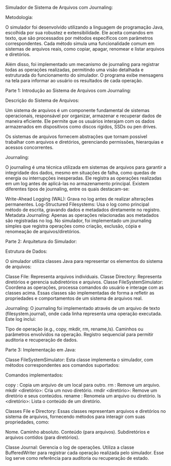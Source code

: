 Simulador de Sistema de Arquivos com Journaling:

Metodologia:

O simulador foi desenvolvido utilizando a linguagem de programação Java, escolhida por sua robustez e extensibilidade. Ele aceita comandos em texto, que são processados por métodos específicos com parâmetros correspondentes. Cada método simula uma funcionalidade comum em sistemas de arquivos reais, como copiar, apagar, renomear e listar arquivos e diretórios.

Além disso, foi implementado um mecanismo de journaling para registrar todas as operações realizadas, permitindo uma visão detalhada e estruturada do funcionamento do simulador. O programa exibe mensagens na tela para informar ao usuário os resultados de cada operação.

Parte 1: Introdução ao Sistema de Arquivos com Journaling:

Descrição do Sistema de Arquivos:

Um sistema de arquivos é um componente fundamental de sistemas operacionais, responsável por organizar, armazenar e recuperar dados de maneira eficiente. Ele permite que os usuários interajam com os dados armazenados em dispositivos como discos rígidos, SSDs ou pen drives.

Os sistemas de arquivos fornecem abstrações que tornam possível trabalhar com arquivos e diretórios, gerenciando permissões, hierarquias e acessos concorrentes.

Journaling:

O journaling é uma técnica utilizada em sistemas de arquivos para garantir a integridade dos dados, mesmo em situações de falha, como quedas de energia ou interrupções inesperadas. Ele registra as operações realizadas em um log antes de aplicá-las no armazenamento principal. Existem diferentes tipos de journaling, entre os quais destacam-se:

Write-Ahead Logging (WAL): Grava no log antes de realizar alterações permanentes.
Log-Structured Filesystems: Usa o log como principal método de escrita, gravando dados e metadados diretamente no registro.
Metadata Journaling: Apenas as operações relacionadas aos metadados são registradas no log.
No simulador, foi implementado um journaling simples que registra operações como criação, exclusão, cópia e renomeação de arquivos/diretórios.

Parte 2: Arquitetura do Simulador:

Estrutura de Dados:

O simulador utiliza classes Java para representar os elementos do sistema de arquivos:

Classe File: Representa arquivos individuais.
Classe Directory: Representa diretórios e gerencia subdiretórios e arquivos.
Classe FileSystemSimulator: Coordena as operações, processa comandos do usuário e interage com as classes acima.
Essas classes são implementadas de forma a refletir as propriedades e comportamentos de um sistema de arquivos real.

Journaling:
O journaling foi implementado através de um arquivo de texto (filesystem.journal), onde cada linha representa uma operação executada. Este log inclui:

Tipo de operação (e.g., copy, mkdir, rm, rename,ls).
Caminhos ou parâmetros envolvidos na operação.
Registro sequencial para permitir auditoria e recuperação de dados.

Parte 3: Implementação em Java:

Classe FileSystemSimulator:
Esta classe implementa o simulador, com métodos correspondentes aos comandos suportados:

Comandos implementados:

copy <origem> <destino>: Copia um arquivo de um local para outro.
rm <arquivo>: Remove um arquivo.
mkdir <diretório>: Cria um novo diretório.
rmdir <diretório>: Remove um diretório e seus conteúdos.
rename <antigo> <novo>: Renomeia um arquivo ou diretório.
ls <diretório>: Lista o conteúdo de um diretório.

Classes File e Directory:
Essas classes representam arquivos e diretórios no sistema de arquivos, fornecendo métodos para interagir com suas propriedades, como:

Nome.
Caminho absoluto.
Conteúdo (para arquivos).
Subdiretórios e arquivos contidos (para diretórios).

Classe Journal:
Gerencia o log de operações. Utiliza a classe BufferedWriter para registrar cada operação realizada pelo simulador. 
Esse log serve como referência para auditoria ou recuperação de estado.

